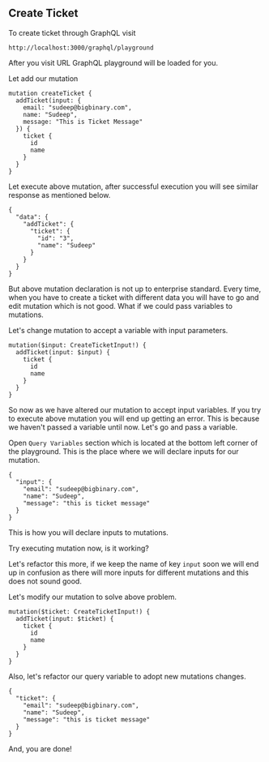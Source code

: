 ## Create Ticket

To create ticket through GraphQL visit

`http://localhost:3000/graphql/playground`

After you visit URL GraphQL playground will be loaded for you.

Let add our mutation

```
mutation createTicket {
  addTicket(input: {
    email: "sudeep@bigbinary.com",
    name: "Sudeep",
    message: "This is Ticket Message"
  }) {
    ticket {
      id
      name
    }
  }
}
```

Let execute above mutation, after successful execution you will see similar response as mentioned below.

```
{
  "data": {
    "addTicket": {
      "ticket": {
        "id": "3",
        "name": "Sudeep"
      }
    }
  }
}
```

But above mutation declaration is not up to enterprise standard. Every time, when you have to create a ticket with different data you will have to go and edit mutation which is not good. What if we could pass variables to mutations.

Let's change mutation to accept a variable with input parameters.

```
mutation($input: CreateTicketInput!) {
  addTicket(input: $input) {
    ticket {
      id
      name
    }
  }
}
```

So now as we have altered our mutation to accept input variables. If you try to execute above mutation you will end up getting an error. This is because we haven't passed a variable until now. Let's go and pass a variable.

Open `Query Variables` section which is located at the bottom left corner of the playground. This is the place where we will declare inputs for our mutation.

```
{
  "input": {
    "email": "sudeep@bigbinary.com",
    "name": "Sudeep",
    "message": "this is ticket message"
  }
}
```

This is how you will declare inputs to mutations.

Try executing mutation now, is it working?

Let's refactor this more, if we keep the name of key `input` soon we will end up in confusion as there will more inputs for different mutations and this does not sound good.

Let's modify our mutation to solve above problem.

```
mutation($ticket: CreateTicketInput!) {
  addTicket(input: $ticket) {
    ticket {
      id
      name
    }
  }
}
```

Also, let's refactor our query variable to adopt new mutations changes.

```
{
  "ticket": {
    "email": "sudeep@bigbinary.com",
    "name": "Sudeep",
    "message": "this is ticket message"
  }
}
```

And, you are done!
